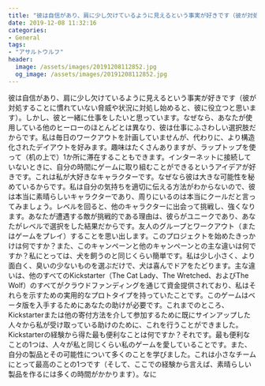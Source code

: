 ```yaml
---
title: "彼は自信があり、肩に少し欠けているように見えるという事実が好きです（彼が対処することに慣れていない脅威や状況に対処し始めると、彼に役立つと思います）。"
date: 2019-12-08 11:32:16
categories:
- General
tags:
- "アサルトウルフ"
header:
  image: /assets/images/20191208112852.jpg
  og_image: /assets/images/20191208112852.jpg
---
```


彼は自信があり、肩に少し欠けているように見えるという事実が好きです（彼が対処することに慣れていない脅威や状況に対処し始めると、彼に役立つと思います）。しかし、彼と一緒に仕事をしたいと思っています。なぜなら、あなたが使用している他のヒーローのほとんどとは異なり、彼は仕事にふさわしい選択肢だからです。私は毎日のワークアウトを計画していませんが、代わりに、より構造化されたデイアウトを好みます。趣味はたくさんありますが、ラップトップを使って（机の上で）1か所に滞在することもできます。インターネットに接続していないときに、自分の時間にゲームに取り組むことができるというアイデアが好きです。これは私が大好きなキャラクターです。なぜなら彼は大きな可能性を秘めているからです。私は自分の気持ちを適切に伝える方法がわからないので、彼は本当に素晴らしいキャラクターであり、周りにいるのは本当にクールだと言ってみましょう。レベルを回ると、他のキャラクターに出会って挑戦し、強くなります。あなたが遭遇する敵が挑戦的である理由は、彼らがユニークであり、あなたがレベルで選択をした結果だからです。友人のグループとワークアウト（またはゲームをプレイ）することを思い出します。このプロジェクトを始めたきっかけは何ですか？また、このキャンペーンと他のキャンペーンとの主な違いは何ですか？私にとっては、犬を飼うのと同じくらい簡単です。私は少し小さく、より面白く、臭いの少ないものを選ぶだけで、犬は喜んでドアをたどります。主な違いは、他のすべてのKickstarter（The Cat Lady、The Wretched、およびThe Wolf）のすべてがクラウドファンディングを通じて資金提供されており、私はそれらを示すための実用的なプロトタイプを持っていたことです。このゲームはベータ版を入手するためにあなたの助けが必要です。これまでのところ、Kickstarterまたは他の寄付方法を介して参加するために既にサインアップした人々から私が受け取っている助けのために、これを行うことができました。 Kickstarterの経験から得た最も便利なことは何ですか？それです。最も便利なことの1つは、人々が私と同じくらい私のゲームを愛していることです。また、自分の製品とその可能性について多くのことを学びました。これは小さなチームにとって最高のことの1つです（そして、ここでの経験から言えば、素晴らしい製品を作るには多くの時間がかかります）。なに

